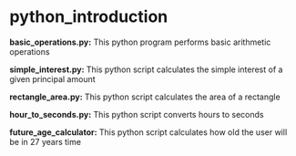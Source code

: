 <h1>python_introduction</h1>
<p><b>basic_operations.py:</b> This python program performs basic arithmetic operations</p>
<p><b>simple_interest.py:</b> This python script calculates the simple interest of a given principal amount</p>
<p><b>rectangle_area.py:</b> This python script calculates the area of a rectangle</p>
<p><b>hour_to_seconds.py:</b> This python script converts hours to seconds</p>
<p><b>future_age_calculator:</b> This python script calculates how old the user will be in 27 years time</p>